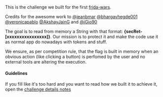 This is the challenge we built for the first [frida-wars](https://sec-r.et/).

Credits for the awesome work to [@jeanbmar](https://github.com/jeanbmar) [@bhargavhegde001](https://github.com/bhargavhegde001) [@veronicapablo](https://github.com/veronicapablo) [@AkshayJainG](https://github.com/AkshayJainG) and [@iGio90](https://github.com/iGio90)

The goal is to read from memory a String with that format: 
**{secRet-[xxxxxxxxxxxxxxxx]}**. Our mission is to protect it and make the code use it as normal app do nowadays with tokens and stuff.

We ensure, as per competition rule, that the flag is built in memory when an obvious action (like clicking a button) is perfomed by the user and no external tools are altering the execution.


#### Guidelines
If you fill like it's too hard and you want to read how we built it to achieve it, open the [challenge details notes](CHALLENGE_DETAILS.md)

